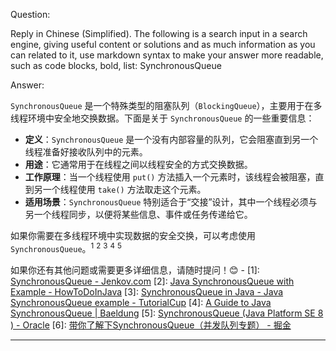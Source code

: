 Question:

Reply in Chinese (Simplified).
The following is a search input in a search engine, giving useful content or solutions and as much information as you can related to it, use markdown syntax to make your answer more readable, such as code blocks, bold, list:
SynchronousQueue

Answer:

`SynchronousQueue` 是一个特殊类型的阻塞队列（`BlockingQueue`），主要用于在多线程环境中安全地交换数据。下面是关于 `SynchronousQueue` 的一些重要信息：

- **定义**：`SynchronousQueue` 是一个没有内部容量的队列，它会阻塞直到另一个线程准备好接收队列中的元素。
- **用途**：它通常用于在线程之间以线程安全的方式交换数据。
- **工作原理**：当一个线程使用 `put()` 方法插入一个元素时，该线程会被阻塞，直到另一个线程使用 `take()` 方法取走这个元素。
- **适用场景**：`SynchronousQueue` 特别适合于“交接”设计，其中一个线程必须与另一个线程同步，以便将某些信息、事件或任务传递给它。

如果你需要在多线程环境中实现数据的安全交换，可以考虑使用 `SynchronousQueue`。<sup>1</sup> <sup>2</sup> <sup>3</sup> <sup>4</sup> <sup>5</sup>

如果你还有其他问题或需要更多详细信息，请随时提问！😊
\-
\[1]: [SynchronousQueue - Jenkov.com](https://jenkov.com/tutorials/java-util-concurrent/synchronousqueue.html)
\[2]: [Java SynchronousQueue with Example - HowToDoInJava](https://howtodoinjava.com/java/collections/synchronousqueue-class/)
\[3]: [SynchronousQueue in Java - Java SynchronousQueue example - TutorialCup](https://tutorialcup.com/java/synchronousqueue-in-java.htm)
\[4]: [A Guide to Java SynchronousQueue | Baeldung](https://www.baeldung.com/java-synchronous-queue)
\[5]: [SynchronousQueue (Java Platform SE 8 ) - Oracle](https://docs.oracle.com/javase/8/docs/api/java/util/concurrent/SynchronousQueue.html)
\[6]: [带你了解下SynchronousQueue（并发队列专题） - 掘金](https://juejin.cn/post/7031196740128768037)

<hr/>

